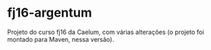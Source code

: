 # fj16-argentum
Projeto do curso fj16 da Caelum, com várias alterações (o projeto foi montado para Maven, nessa versão).

